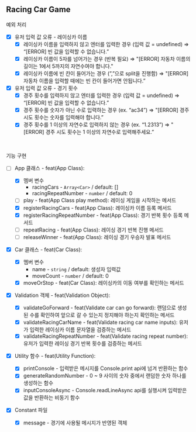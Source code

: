 ## Racing Car Game

예외 처리

- [x] 유저 입력 값 오류 - 레이싱카 이름
  - [x] 레이싱카 이름을 입력하지 않고 엔터를 입력한 경우 (입력 값 = undefined) ⇒ “[ERROR] 빈 값을 입력할 수 없습니다.”
  - [x] 레이싱카 이름이 5자를 넘어가는 경우 (반복 필요) ⇒ "[ERROR] 자동차 이름의 길이는 1에서 5까지의 자연수여야 합니다."
  - [x] 레이싱카 이름에 빈 칸이 들어가는 경우 (”,”으로 split을 진행함) ⇒ "[ERROR] 자동차 이름을 입력할 때에는 빈 칸이 들어가면 안됩니다.”
- [x] 유저 입력 값 오류 - 경기 횟수
  - [x] 경주 횟수를 입력하지 않고 엔터를 입력한 경우 (입력 값 = undefined) ⇒ “[ERROR] 빈 값을 입력할 수 없습니다.”
  - [x] 경주 횟수를 숫자가 아닌 수로 입력하는 경우 (ex. “ac34”) ⇒ "[ERROR] 경주 시도 횟수는 숫자를 입력해야 합니다.”
  - [x] 경주 횟수를 1 이상의 자연수로 입력하지 않는 경우 (ex. “1.2313”) ⇒ "[ERROR] 경주 시도 횟수는 1 이상의 자연수로 입력해주세요.”

<br />

기능 구현

- [ ] App 클래스 - feat(App Class):

  - [x] 멤버 변수
    - racingCars - `Array<Car>` / default: []
    - racingRepeatNumber - `number` / default: 0
  - [ ] play - feat(App Class play method): 레이싱 게임을 시작하는 메서드
  - [x] registerRacingCars - feat(App Class): 레이싱카 이름 등록 메서드
  - [x] registerRacingRepeatNumber - feat(App Class): 경기 반복 횟수 등록 메서드
  - [ ] repeatRacing - feat(App Class): 레이싱 경기 반복 진행 메서드
  - [ ] releaseWinner - feat(App Class): 레이싱 경기 우승자 발표 메서드

- [x] Car 클래스 - feat(Car Class):

  - [x] 멤버 변수
    - name - `string` / default: 생성자 입력값
    - moveCount - `number` / default: 0
  - [x] moveOrStop - feat(Car Class): 레이싱카의 이동 여부를 확인하는 메서드

- [x] Validation 객체 - feat(Validation Object):

  - [x] validateGoForward - feat(Validate car can go forward): 랜덤으로 생성된 수를 확인하여 앞으로 갈 수 있는지 정지해야 하는지 확인하는 메서드
  - [x] validateRacingCarName - feat(Validate racing car name inputs): 유저가 입력한 레이싱카 이름 문자열을 검증하는 메서드
  - [x] validateRacingRepeatNumber - feat(Validate racing repeat number): 유저가 입력한 레이싱 경기 반복 횟수를 검증하는 메서드

- [x] Utility 함수 - feat(Utility Function):

  - [x] printConsole - 입력받은 메시지를 Console.print api에 넘겨 반환하는 함수
  - [x] generateRandomNumber - 0 ~ 9 사이의 숫자 중에서 랜덤한 숫자 하나를 생성하는 함수
  - [x] inputConsoleAsync - Console.readLineAsync api를 실행시켜 입력받은 값을 반환하는 비동기 함수

- [x] Constant 파일
  - [x] message - 경기에 사용될 메시지가 반영된 객체

